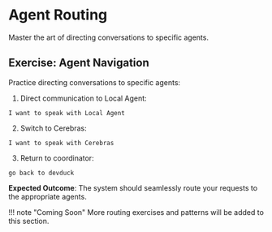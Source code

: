 # Agent Routing

Master the art of directing conversations to specific agents.

## Exercise: Agent Navigation

Practice directing conversations to specific agents:

1. Direct communication to Local Agent:

```
I want to speak with Local Agent
```

2. Switch to Cerebras:

```
I want to speak with Cerebras
```

3. Return to coordinator:

```
go back to devduck
```

**Expected Outcome**: The system should seamlessly route your requests to the appropriate agents.

!!! note "Coming Soon"
    More routing exercises and patterns will be added to this section.
